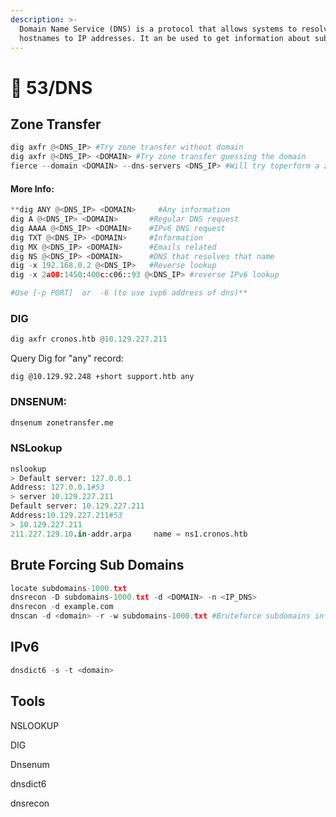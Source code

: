```yaml
---
description: >-
  Domain Name Service (DNS) is a protocol that allows systems to resolve
  hostnames to IP addresses. It an be used to get information about subdomains
---
```


# 🔁 53/DNS

## Zone Transfer

```python
dig axfr @<DNS_IP> #Try zone transfer without domain
dig axfr @<DNS_IP> <DOMAIN> #Try zone transfer guessing the domain
fierce --domain <DOMAIN> --dns-servers <DNS_IP> #Will try toperform a zone transfer against every authoritative name server and if this doesn'twork, will launch a dictionary attack
```

#### More Info:

```python
**dig ANY @<DNS_IP> <DOMAIN>     #Any information
dig A @<DNS_IP> <DOMAIN>       #Regular DNS request
dig AAAA @<DNS_IP> <DOMAIN>    #IPv6 DNS request
dig TXT @<DNS_IP> <DOMAIN>     #Information
dig MX @<DNS_IP> <DOMAIN>      #Emails related
dig NS @<DNS_IP> <DOMAIN>      #DNS that resolves that name
dig -x 192.168.0.2 @<DNS_IP>   #Reverse lookup
dig -x 2a00:1450:400c:c06::93 @<DNS_IP> #reverse IPv6 lookup

#Use [-p PORT]  or  -6 (to use ivp6 address of dns)**
```

### DIG

```python
dig axfr cronos.htb @10.129.227.211
```

Query Dig for "any" record:

```
dig @10.129.92.248 +short support.htb any
```

### DNSENUM:

```python
dnsenum zonetransfer.me
```

### NSLookup

```python
nslookup
> Default server: 127.0.0.1
Address: 127.0.0.1#53
> server 10.129.227.211
Default server: 10.129.227.211
Address:10.129.227.211#53
> 10.129.227.211
211.227.129.10.in-addr.arpa     name = ns1.cronos.htb
```

## Brute Forcing Sub Domains

```python
locate subdomains-1000.txt
dnsrecon -D subdomains-1000.txt -d <DOMAIN> -n <IP_DNS>
dnsrecon -d example.com
dnscan -d <domain> -r -w subdomains-1000.txt #Bruteforce subdomains in recursive way, <https://github.com/rbsec/dnscan>
```

## IPv6

```python
dnsdict6 -s -t <domain>
```

## Tools

NSLOOKUP

DIG

Dnsenum

dnsdict6

dnsrecon
